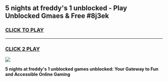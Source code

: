 
## 5 nights at freddy's 1 unblocked - Play Unblocked Gmaes & Free #8j3ek
<h3>
<a href="https://news.freeplayer.one?title=5_nights_at_freddy's_1_unblocked&ref=24F">CLICK TO PLAY</a></h3>
<hr>

<h3>
<a href="https://news.freeplayer.one?title=5_nights_at_freddy's_1_unblocked&ref=24F">CLICK 2 PLAY</a>
  
</h3>

<a href="https://news.freeplayer.one?title=5_nights_at_freddy's_1_unblocked&ref=24F/"><img src="https://clearcache.store/games.png"></a>


**5 nights at freddy's 1 unblocked games unblocked: Your Gateway to Fun and Accessible Online Gaming**
